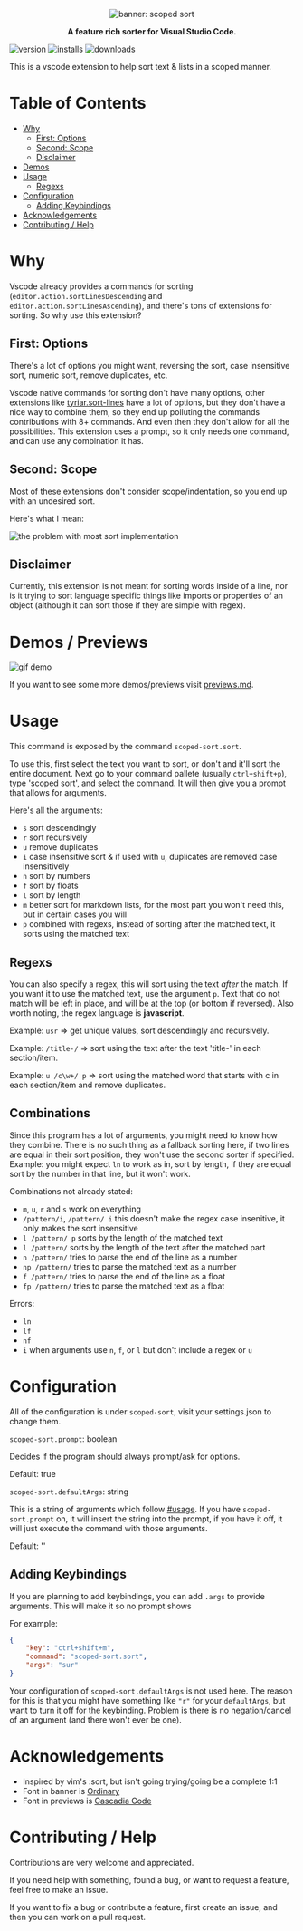 <p align="center">
    <img src="assets/banner.png" alt="banner: scoped sort" />
</p>

<p align="center"><b>A feature rich sorter for Visual Studio Code.</b></p>

[![version](https://vsmarketplacebadge.apphb.com/version/karizma.scoped-sort.svg)](https://marketplace.visualstudio.com/items?itemName=karizma.scoped-sort)
[![installs](https://vsmarketplacebadge.apphb.com/installs-short/karizma.scoped-sort.svg)](https://marketplace.visualstudio.com/items?itemName=karizma.scoped-sort)
[![downloads](https://vsmarketplacebadge.apphb.com/downloads-short/karizma.scoped-sort.svg)](https://marketplace.visualstudio.com/items?itemName=karizma.scoped-sort)

This is a vscode extension to help sort text & lists in a scoped manner.

# Table of Contents

<!-- prettier-ignore -->
- [Why](#why)
  - [First: Options](#first-options)
  - [Second: Scope](#second-scope)
  - [Disclaimer](#disclaimer)
- [Demos](#demos)
- [Usage](#usage)
  - [Regexs](#regexs)
- [Configuration](#configuration)
  - [Adding Keybindings](#adding-keybindings)
- [Acknowledgements](#acknowledgements)
- [Contributing / Help](#contributing--help)

# Why

Vscode already provides a commands for sorting (`editor.action.sortLinesDescending` and
`editor.action.sortLinesAscending`), and there's tons of extensions for sorting.
So why use this extension?

## First: Options

There's a lot of options you might want, reversing the sort,
case insensitive sort, numeric sort, remove duplicates, etc.

Vscode native commands for sorting don't have many options, other extensions
like [tyriar.sort-lines](https://marketplace.visualstudio.com/items?itemName=Tyriar.sort-lines)
have a lot of options, but they don't have a nice way to combine them, so
they end up polluting the commands contributions with 8+ commands. And even
then they don't allow for all the possibilities. This extension uses a prompt,
so it only needs one command, and can use any combination it has.

## Second: Scope

Most of these extensions don't consider scope/indentation, so you end up with
an undesired sort.

Here's what I mean:

![the problem with most sort implementation](assets/non-scope-problem.png)

## Disclaimer

Currently, this extension is not meant for sorting words inside of a line, nor
is it trying to sort language specific things like imports or properties of an
object (although it can sort those if they are simple with regex).

# Demos / Previews

![gif demo](assets/video-preview.gif)

If you want to see some more demos/previews visit [previews.md](previews.md).

# Usage

This command is exposed by the command `scoped-sort.sort`.

To use this, first select the text you want to sort, or don't and it'll sort the entire document. Next go to your command pallete
(usually `ctrl+shift+p`), type 'scoped sort', and select the command. It will
then give you a prompt that allows for arguments.

Here's all the arguments:

<!-- prettier-ignore -->
- `s` sort descendingly
- `r` sort recursively
- `u` remove duplicates
- `i` case insensitive sort & if used with `u`, duplicates are removed case insensitively
- `n` sort by numbers
- `f` sort by floats
- `l` sort by length
- `m` better sort for markdown lists, for the most part you won't need this, but
in certain cases you will
- `p` combined with regexs, instead of sorting after the matched text, it sorts using the matched text

## Regexs

You can also specify a regex, this will sort using the text _after_ the
match. If you want it to use the matched text, use the argument `p`. Text that
do not match will be left in place, and will be at the top (or bottom if reversed).
Also worth noting, the regex language is **javascript**.

Example: `usr` => get unique values, sort descendingly and recursively.

Example: `/title-/` => sort using the text after the text 'title-' in each section/item.

Example: `u /c\w+/ p` => sort using the matched word that starts with c in each
section/item and remove duplicates.

## Combinations

Since this program has a lot of arguments, you might need to know how they combine.
There is no such thing as a fallback sorting here, if two lines are equal in their
sort position, they won't use the second sorter if specified. Example: you might
expect `ln` to work as in, sort by length, if they are equal sort by the number
in that line, but it won't work.

Combinations not already stated:

<!-- prettier-ignore -->
- `m`, `u`, `r` and `s` work on everything
- `/pattern/i`, `/pattern/ i` this doesn't make the regex case insenitive,
it only makes the sort insensitive
- `l /pattern/ p` sorts by the length of the matched text
- `l /pattern/` sorts by the length of the text after the matched part
- `n /pattern/` tries to parse the end of the line as a number
- `np /pattern/` tries to parse the matched text as a number
- `f /pattern/` tries to parse the end of the line as a float
- `fp /pattern/` tries to parse the matched text as a float

Errors:

<!-- prettier-ignore -->
- `ln`
- `lf`
- `nf`
- `i` when arguments use `n`, `f`, or `l` but don't include a regex or `u`

# Configuration

All of the configuration is under `scoped-sort`, visit your settings.json to change them.

`scoped-sort.prompt`: boolean

Decides if the program should always prompt/ask for options.

Default: true

`scoped-sort.defaultArgs`: string

This is a string of arguments which follow [#usage](#usage). If you have
`scoped-sort.prompt` on, it will insert the string into the prompt, if you have
it off, it will just execute the command with those arguments.

Default: ''

## Adding Keybindings

If you are planning to add keybindings, you can add `.args` to provide arguments. This will make it so no prompt shows

For example:

```json
{
    "key": "ctrl+shift+m",
    "command": "scoped-sort.sort",
    "args": "sur"
}
```

Your configuration of `scoped-sort.defaultArgs` is not used here. The reason for
this is that you might have something like `"r"` for your `defaultArgs`, but
want to turn it off for the keybinding. Problem is there is no negation/cancel
of an argument (and there won't ever be one).

# Acknowledgements

<!-- prettier-ignore -->
- Inspired by vim's :sort, but isn't going trying/going be a complete 1:1
- Font in banner is [Ordinary](https://www.dafont.com/ordinary.font)
- Font in previews is [Cascadia Code](https://github.com/microsoft/cascadia-code)

# Contributing / Help

Contributions are very welcome and appreciated.

If you need help with something, found a bug, or want to request a feature,
feel free to make an issue.

If you want to fix a bug or contribute a feature, first create an issue, and
then you can work on a pull request.
